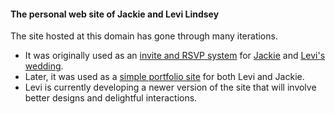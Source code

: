 #### The personal web site of Jackie and Levi Lindsey

The site hosted at this domain has gone through many iterations.

- It was originally used as an [invite and RSVP system][wedding-url] for [Jackie][jackie-url] and [Levi's][levi-url] [wedding][wedding-photos-url].
- Later, it was used as a [simple portfolio site][v2-url] for both Levi and Jackie.
- Levi is currently developing a newer version of the site that will involve better designs and delightful interactions.


[wedding-url]: http://jackieandlevi.com/wedding/invite
[jackie-url]: http://jackieandlevi.com/jackie
[levi-url]: http://levi.codes
[wedding-photos-url]: http://jackieandlevi.com/wedding/photos
[v2-url]: http://jackieandlevi.com
[v3-url]: http://jackieandlevi.com